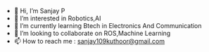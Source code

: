 - 👋 Hi, I’m Sanjay P
- 👀 I’m interested in Robotics,AI
- 🌱 I’m currently learning Btech in Electronics And Communication
- 💞️ I’m looking to collaborate on ROS,Machine Learning
- 📫 How to reach me : sanjay109kuthoor@gmail.com

<!---
skuthoor/skuthoor is a ✨ special ✨ repository because its `README.md` (this file) appears on your GitHub profile.
You can click the Preview link to take a look at your changes.
--->
